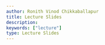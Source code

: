 ```yaml
---
author: Ronith Vinod Chikkaballapur
title: Lecture Slides
description:
keywords: ["lecture"]
type: Lecture Slides
---
```


